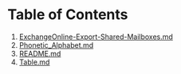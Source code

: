 # Table of Contents

1. [ExchangeOnline-Export-Shared-Mailboxes.md](ExchangeOnline-Export-Shared-Mailboxes.md)
2. [Phonetic_Alphabet.md](Phonetic_Alphabet.md)
3. [README.md](README.md)
4. [Table.md](Table.md)
